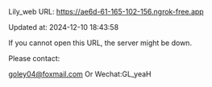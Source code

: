 Lily_web URL: https://ae6d-61-165-102-156.ngrok-free.app

Updated at: 2024-12-10 18:43:58

If you cannot open this URL, the server might be down.

Please contact: 

goley04@foxmail.com Or Wechat:GL_yeaH